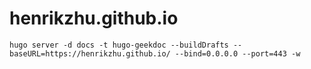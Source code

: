 # henrikzhu.github.io
```shell
hugo server -d docs -t hugo-geekdoc --buildDrafts --baseURL=https://henrikzhu.github.io/ --bind=0.0.0.0 --port=443 -w
```
